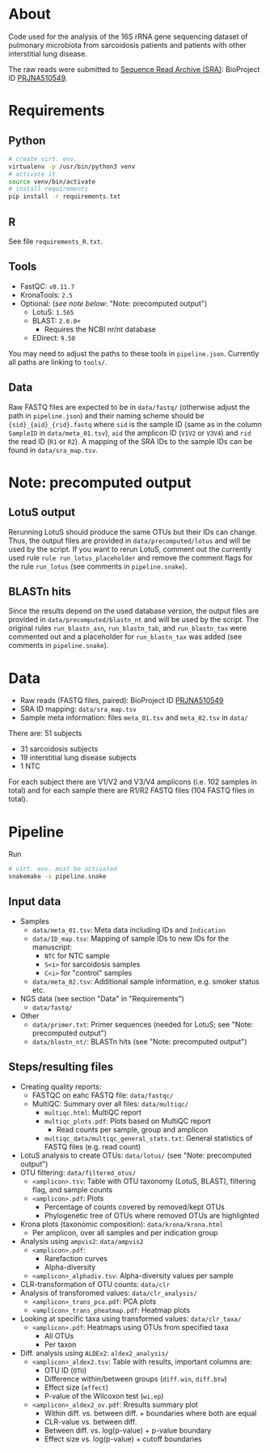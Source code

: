 # About

Code used for the analysis of the 16S rRNA gene sequencing dataset of pulmonary microbiota
from sarcoidosis patients and patients with other interstitial lung disease.

The raw reads were submitted to [Sequence Read Archive (SRA)](https://www.ncbi.nlm.nih.gov/sra): BioProject ID [PRJNA510549](https://www.ncbi.nlm.nih.gov/sra/?term=PRJNA510549).

# Requirements

## Python
```bash
# create virt. env.
virtualenv -p /usr/bin/python3 venv
# activate it
source venv/bin/activate
# install requirements
pip install -r requirements.txt
```

## R
See file `requirements_R.txt`.

## Tools
- FastQC: `v0.11.7`
- KronaTools: `2.5`
- Optional: (*see note below*: "Note: precomputed output")
    - LotuS: `1.565`
    - BLAST: `2.6.0+`
        - Requires the NCBI nr/nt database
    - EDirect: `9.50`

You may need to adjust the paths to these tools in `pipeline.json`.
Currently all paths are linking to `tools/`.

## Data
Raw FASTQ files are expected to be in `data/fastq/` (otherwise adjust the path in `pipeline.json`) and their naming scheme should be
`{sid}_{aid}_{rid}.fastq` where `sid` is the sample ID (same as in the column `SampleID` in `data/meta_01.tsv`),
`aid` the amplicon ID (`V1V2` or `V3V4`) and `rid` the read ID (`R1` or `R2`).
A mapping of the SRA IDs to the sample IDs can be found in `data/sra_map.tsv`.

# Note: precomputed output
## LotuS output
Rerunning LotuS should produce the same OTUs but their IDs can change.
Thus, the output files are provided in `data/precomputed/lotus` and will be used by the script.
If you want to rerun LotuS, comment out the currently used rule `rule run_lotus_placeholder`
and remove the comment flags for the rule `run_lotus` (see comments in `pipeline.snake`).

## BLASTn hits
Since the results depend on the used database version, the output files are provided in `data/precomputed/blastn_nt`
and will be used by the script.
The original rules `run_blastn_asn`, `run_blastn_tab`, and `run_blastn_tax` were commented out and
a placeholder for `run_blastn_tax` was added (see comments in `pipeline.snake`).

# Data
- Raw reads (FASTQ files, paired): BioProject ID [PRJNA510549](https://www.ncbi.nlm.nih.gov/sra/?term=PRJNA510549)
- SRA ID mapping: `data/sra_map.tsv`
- Sample meta information: files `meta_01.tsv` and `meta_02.tsv` in `data/`

There are: 51 subjects
- 31 sarcoidosis subjects
- 19 interstitial lung disease subjects
- 1 NTC

For each subject there are V1/V2 and V3/V4 amplicons (i.e. 102 samples in total)
and for each sample there are R1/R2 FASTQ files (104 FASTQ files in total).

# Pipeline
Run
```bash
# virt. env. must be activated
snakemake -s pipeline.snake
```

## Input data
- Samples
    - `data/meta_01.tsv`: Meta data including IDs and `Indication`
    - `data/ID_map.tsv`: Mapping of sample IDs to new IDs for the manuscript:
        - `NTC` for NTC sample
        - `S<i>` for sarcoidosis samples
        - `C<i>` for "control" samples
    - `data/meta_02.tsv`: Additional sample information, e.g. smoker status etc.
- NGS data (see section "Data" in "Requirements")
    - `data/fastq/`
- Other
    - `data/primer.txt`: Primer sequences (needed for LotuS; see "Note: precomputed output")
    - `data/blastn_nt/`: BLASTn hits (see "Note: precomputed output")

## Steps/resulting files
- Creating quality reports:
    - FASTQC on eahc FASTQ file: `data/fastqc/`
    - MultiQC: Summary over all files: `data/multiqc/`
        - `multiqc.html`: MultiQC report
        - `multiqc_plots.pdf`: Plots based on MultiQC report
            - Read counts per sample, group and amplicon
        - `multiqc_data/multiqc_general_stats.txt`: General statistics of FASTQ files (e.g. read count)
- LotuS analysis to create OTUs: `data/lotus/` (see "Note: precomputed output")
- OTU filtering: `data/filtered_otus/`
    - `<amplicon>.tsv`: Table with OTU taxonomy (LotuS, BLAST), filtering flag, and sample counts
    - `<amplicon>.pdf`: Plots
        - Percentage of counts covered by removed/kept OTUs
        - Phylogenetic tree of OTUs where removed OTUs are highlighted
- Krona plots (taxonomic composition): `data/krona/krona.html`
    - Per amplicon, over all samples and per indication group
- Analysis using `ampvis2`: `data/ampvis2`
    - `<amplicon>.pdf`:
        - Rarefaction curves
        - Alpha-diversity
    - `<amplicon>_alphadiv.tsv`: Alpha-diversity values per sample
- CLR-transformation of OTU counts: `data/clr`
- Analysis of transforomed values: `data/clr_analysis/`
    - `<amplicon>_trans_pca.pdf`: PCA plots
    - `<amplicon>_trans_pheatmap.pdf`: Heatmap plots
- Looking at specific taxa using transformed values: `data/clr_taxa/`
    - `<amplicon>.pdf`: Heatmaps using OTUs from specified taxa
        - All OTUs
        - Per taxon
- Diff. analysis using `ALDEx2`: `aldex2_analysis/`
    - `<amplicon>_aldex2.tsv`: Table with results, important columns are:
        - OTU ID (`OTU`)
        - Difference within/between groups (`diff.win`, `diff.btw`)
        - Effect size (`effect`)
        - P-value of the Wilcoxon test (`wi.ep`)
    - `<amplicon>_aldex2_ov.pdf`: Rresults summary plot
        - Within diff. vs. between diff. + boundaries where both are equal
        - CLR-value vs. between diff.
        - Between diff. vs. log(p-value) + p-value boundary
        - Effect size vs. log(p-value) + cutoff boundaries
